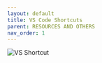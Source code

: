 ```yaml
---
layout: default
title: VS Code Shortcuts
parent: RESOURCES AND OTHERS
nav_order: 1
---
```





![VS Shortcut](https://pramodvnaik.github.io/learnings/docs/assets/CTRLSHIFTL.gif)
